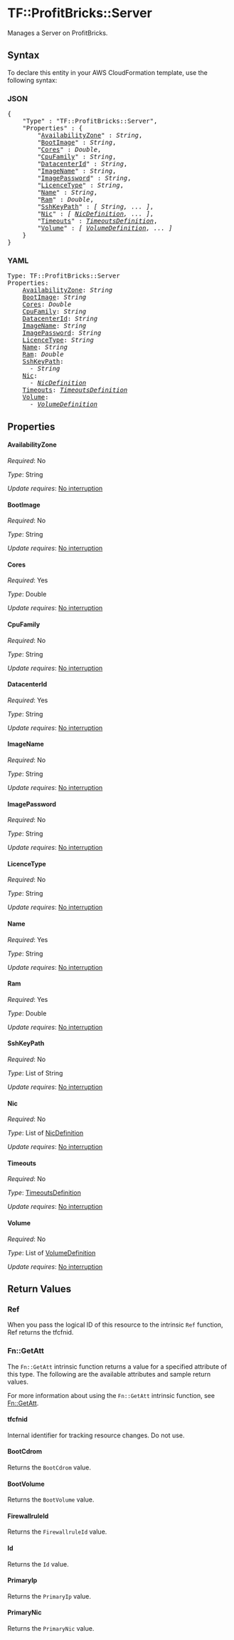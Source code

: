 # TF::ProfitBricks::Server

Manages a Server on ProfitBricks.

## Syntax

To declare this entity in your AWS CloudFormation template, use the following syntax:

### JSON

<pre>
{
    "Type" : "TF::ProfitBricks::Server",
    "Properties" : {
        "<a href="#availabilityzone" title="AvailabilityZone">AvailabilityZone</a>" : <i>String</i>,
        "<a href="#bootimage" title="BootImage">BootImage</a>" : <i>String</i>,
        "<a href="#cores" title="Cores">Cores</a>" : <i>Double</i>,
        "<a href="#cpufamily" title="CpuFamily">CpuFamily</a>" : <i>String</i>,
        "<a href="#datacenterid" title="DatacenterId">DatacenterId</a>" : <i>String</i>,
        "<a href="#imagename" title="ImageName">ImageName</a>" : <i>String</i>,
        "<a href="#imagepassword" title="ImagePassword">ImagePassword</a>" : <i>String</i>,
        "<a href="#licencetype" title="LicenceType">LicenceType</a>" : <i>String</i>,
        "<a href="#name" title="Name">Name</a>" : <i>String</i>,
        "<a href="#ram" title="Ram">Ram</a>" : <i>Double</i>,
        "<a href="#sshkeypath" title="SshKeyPath">SshKeyPath</a>" : <i>[ String, ... ]</i>,
        "<a href="#nic" title="Nic">Nic</a>" : <i>[ <a href="nicdefinition.md">NicDefinition</a>, ... ]</i>,
        "<a href="#timeouts" title="Timeouts">Timeouts</a>" : <i><a href="timeoutsdefinition.md">TimeoutsDefinition</a></i>,
        "<a href="#volume" title="Volume">Volume</a>" : <i>[ <a href="volumedefinition.md">VolumeDefinition</a>, ... ]</i>
    }
}
</pre>

### YAML

<pre>
Type: TF::ProfitBricks::Server
Properties:
    <a href="#availabilityzone" title="AvailabilityZone">AvailabilityZone</a>: <i>String</i>
    <a href="#bootimage" title="BootImage">BootImage</a>: <i>String</i>
    <a href="#cores" title="Cores">Cores</a>: <i>Double</i>
    <a href="#cpufamily" title="CpuFamily">CpuFamily</a>: <i>String</i>
    <a href="#datacenterid" title="DatacenterId">DatacenterId</a>: <i>String</i>
    <a href="#imagename" title="ImageName">ImageName</a>: <i>String</i>
    <a href="#imagepassword" title="ImagePassword">ImagePassword</a>: <i>String</i>
    <a href="#licencetype" title="LicenceType">LicenceType</a>: <i>String</i>
    <a href="#name" title="Name">Name</a>: <i>String</i>
    <a href="#ram" title="Ram">Ram</a>: <i>Double</i>
    <a href="#sshkeypath" title="SshKeyPath">SshKeyPath</a>: <i>
      - String</i>
    <a href="#nic" title="Nic">Nic</a>: <i>
      - <a href="nicdefinition.md">NicDefinition</a></i>
    <a href="#timeouts" title="Timeouts">Timeouts</a>: <i><a href="timeoutsdefinition.md">TimeoutsDefinition</a></i>
    <a href="#volume" title="Volume">Volume</a>: <i>
      - <a href="volumedefinition.md">VolumeDefinition</a></i>
</pre>

## Properties

#### AvailabilityZone

_Required_: No

_Type_: String

_Update requires_: [No interruption](https://docs.aws.amazon.com/AWSCloudFormation/latest/UserGuide/using-cfn-updating-stacks-update-behaviors.html#update-no-interrupt)

#### BootImage

_Required_: No

_Type_: String

_Update requires_: [No interruption](https://docs.aws.amazon.com/AWSCloudFormation/latest/UserGuide/using-cfn-updating-stacks-update-behaviors.html#update-no-interrupt)

#### Cores

_Required_: Yes

_Type_: Double

_Update requires_: [No interruption](https://docs.aws.amazon.com/AWSCloudFormation/latest/UserGuide/using-cfn-updating-stacks-update-behaviors.html#update-no-interrupt)

#### CpuFamily

_Required_: No

_Type_: String

_Update requires_: [No interruption](https://docs.aws.amazon.com/AWSCloudFormation/latest/UserGuide/using-cfn-updating-stacks-update-behaviors.html#update-no-interrupt)

#### DatacenterId

_Required_: Yes

_Type_: String

_Update requires_: [No interruption](https://docs.aws.amazon.com/AWSCloudFormation/latest/UserGuide/using-cfn-updating-stacks-update-behaviors.html#update-no-interrupt)

#### ImageName

_Required_: No

_Type_: String

_Update requires_: [No interruption](https://docs.aws.amazon.com/AWSCloudFormation/latest/UserGuide/using-cfn-updating-stacks-update-behaviors.html#update-no-interrupt)

#### ImagePassword

_Required_: No

_Type_: String

_Update requires_: [No interruption](https://docs.aws.amazon.com/AWSCloudFormation/latest/UserGuide/using-cfn-updating-stacks-update-behaviors.html#update-no-interrupt)

#### LicenceType

_Required_: No

_Type_: String

_Update requires_: [No interruption](https://docs.aws.amazon.com/AWSCloudFormation/latest/UserGuide/using-cfn-updating-stacks-update-behaviors.html#update-no-interrupt)

#### Name

_Required_: Yes

_Type_: String

_Update requires_: [No interruption](https://docs.aws.amazon.com/AWSCloudFormation/latest/UserGuide/using-cfn-updating-stacks-update-behaviors.html#update-no-interrupt)

#### Ram

_Required_: Yes

_Type_: Double

_Update requires_: [No interruption](https://docs.aws.amazon.com/AWSCloudFormation/latest/UserGuide/using-cfn-updating-stacks-update-behaviors.html#update-no-interrupt)

#### SshKeyPath

_Required_: No

_Type_: List of String

_Update requires_: [No interruption](https://docs.aws.amazon.com/AWSCloudFormation/latest/UserGuide/using-cfn-updating-stacks-update-behaviors.html#update-no-interrupt)

#### Nic

_Required_: No

_Type_: List of <a href="nicdefinition.md">NicDefinition</a>

_Update requires_: [No interruption](https://docs.aws.amazon.com/AWSCloudFormation/latest/UserGuide/using-cfn-updating-stacks-update-behaviors.html#update-no-interrupt)

#### Timeouts

_Required_: No

_Type_: <a href="timeoutsdefinition.md">TimeoutsDefinition</a>

_Update requires_: [No interruption](https://docs.aws.amazon.com/AWSCloudFormation/latest/UserGuide/using-cfn-updating-stacks-update-behaviors.html#update-no-interrupt)

#### Volume

_Required_: No

_Type_: List of <a href="volumedefinition.md">VolumeDefinition</a>

_Update requires_: [No interruption](https://docs.aws.amazon.com/AWSCloudFormation/latest/UserGuide/using-cfn-updating-stacks-update-behaviors.html#update-no-interrupt)

## Return Values

### Ref

When you pass the logical ID of this resource to the intrinsic `Ref` function, Ref returns the tfcfnid.

### Fn::GetAtt

The `Fn::GetAtt` intrinsic function returns a value for a specified attribute of this type. The following are the available attributes and sample return values.

For more information about using the `Fn::GetAtt` intrinsic function, see [Fn::GetAtt](https://docs.aws.amazon.com/AWSCloudFormation/latest/UserGuide/intrinsic-function-reference-getatt.html).

#### tfcfnid

Internal identifier for tracking resource changes. Do not use.

#### BootCdrom

Returns the <code>BootCdrom</code> value.

#### BootVolume

Returns the <code>BootVolume</code> value.

#### FirewallruleId

Returns the <code>FirewallruleId</code> value.

#### Id

Returns the <code>Id</code> value.

#### PrimaryIp

Returns the <code>PrimaryIp</code> value.

#### PrimaryNic

Returns the <code>PrimaryNic</code> value.

